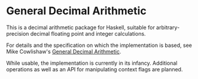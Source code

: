 
General Decimal Arithmetic
==========================

This is a decimal arithmetic package for Haskell, suitable for
arbitrary-precision decimal floating point and integer calculations.

For details and the specification on which the implementation is based, see
Mike Cowlishaw's [General Decimal Arithmetic][].

  [General Decimal Arithmetic]: http://speleotrove.com/decimal/

While usable, the implementation is currently in its infancy. Additional
operations as well as an API for manipulating context flags are planned.
